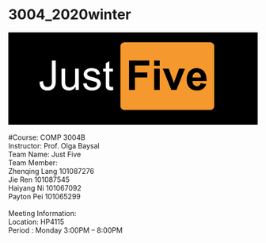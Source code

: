 # 3004_2020winter 
![alt text](team_logo.png)

#Course: COMP 3004B</br>
Instructor: Prof. Olga Baysal</br>
Team Name: Just Five</br>
Team Member:</br>
      Zhenqing Lang    	 101087276</br>
      Jie      Ren 	     101087545</br>
      Haiyang  Ni	 	 101067092</br>
      Payton   Pei	  	 101065299</br>
</br>
Meeting Information:</br>
	Location: HP4115</br>
	Period 	: Monday 3:00PM – 8:00PM</br>
